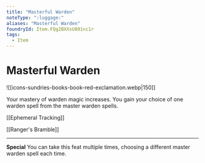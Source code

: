 ```yaml
---
title: "Masterful Warden"
noteType: ":luggage:"
aliases: "Masterful Warden"
foundryId: Item.FQg2BXXsU801nc1r
tags:
  - Item
---
```


# Masterful Warden
![[icons-sundries-books-book-red-exclamation.webp|150]]

Your mastery of warden magic increases. You gain your choice of one warden spell from the master warden spells.

[[Ephemeral Tracking]]

[[Ranger's Bramble]]

* * *

**Special** You can take this feat multiple times, choosing a different master warden spell each time.
